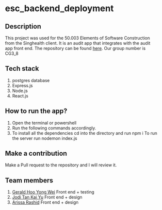 # esc_backend_deployment

## Description 
This project was used for the 50.003 Elements of Software Construction from the Singhealth client. It is an audit app that integrates with the audit app front end. The repository can be found [here](https://github.com/caramelmelmel/50.003-ESC_g_3_8). Our group number is CG3_8

## Tech stack 
1. postgres database
2. Express.js
3. Node.js
4. React.js

## How to run the app?
1. Open the terminal or powershell 
2. Run the following commands accordingly.
3. To install all the dependencies cd into the directory and run
    npm i 
    To run the server run 
    nodemon index.js

## Make a contribution
Make a Pull request to the repository and I will review it.

## Team members
1. [Gerald Hoo Yong Wei](https://github.com/geraldhyw) Front end + testing
2. [Jodi Tan Kai Yu](https://github.com/whelxks) Front end + design 
3. [Arissa Rashid](https://github.com/radjsh) Front end + design

